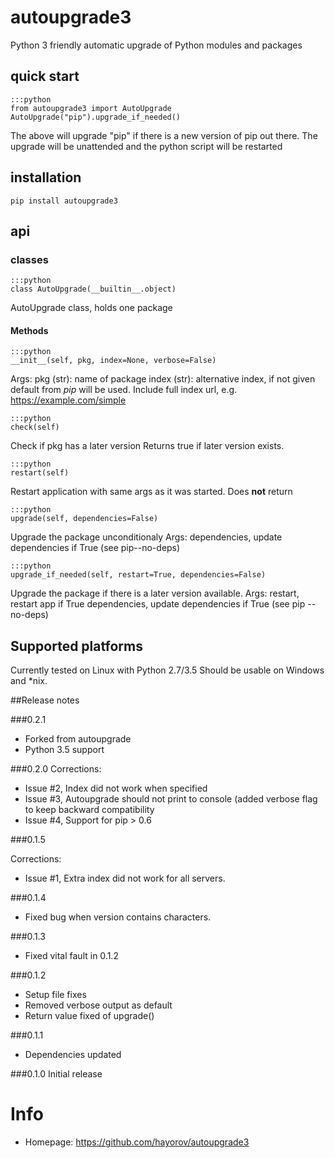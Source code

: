 # autoupgrade3

Python 3 friendly automatic upgrade of Python modules and packages

## quick start

	:::python
	from autoupgrade3 import AutoUpgrade
    AutoUpgrade("pip").upgrade_if_needed()
 
The above will upgrade "pip" if there is a new version of pip out there. 
The upgrade will be unattended and the python script will be restarted

## installation

	pip install autoupgrade3

## api

### classes

	:::python
    class AutoUpgrade(__builtin__.object)
AutoUpgrade class, holds one package

#### Methods
	:::python
	__init__(self, pkg, index=None, verbose=False)

Args:
pkg (str): name of package
index (str): alternative index, if not given default from *pip* will be used. Include
full index url, e.g. https://example.com/simple

	:::python
	check(self)

Check if pkg has a later version
Returns true if later version exists.

	:::python
	restart(self)
Restart application with same args as it was started.
Does **not** return

	:::python
	upgrade(self, dependencies=False)
Upgrade the package unconditionaly
Args:
dependencies, update dependencies if True (see pip--no-deps)

	:::python
	upgrade_if_needed(self, restart=True, dependencies=False)
Upgrade the package if there is a later version available.
Args:
restart, restart app if True
dependencies, update dependencies if True (see pip --no-deps)

## Supported platforms

Currently tested on Linux with Python 2.7/3.5
Should be usable on Windows and *nix.


##Release notes

###0.2.1
 - Forked from autoupgrade
 - Python 3.5 support

###0.2.0
Corrections:
 - Issue #2, Index did not work when specified 
 - Issue #3, Autoupgrade should not print to console (added verbose flag to keep backward compatibility
 - Issue #4, Support for pip > 0.6
 
###0.1.5

Corrections:
- Issue #1, Extra index did not work for all servers. 

###0.1.4
- Fixed bug when version contains characters.

###0.1.3
- Fixed vital fault in 0.1.2

###0.1.2
- Setup file fixes
- Removed verbose output as default
- Return value fixed of upgrade()

###0.1.1
- Dependencies updated

###0.1.0
Initial release

# Info

- Homepage: https://github.com/hayorov/autoupgrade3
